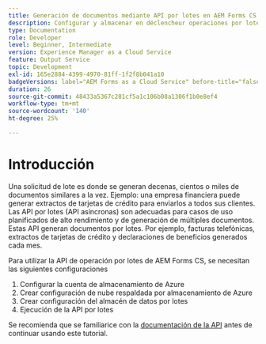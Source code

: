 ```yaml
---
title: Generación de documentos mediante API por lotes en AEM Forms CS
description: Configurar y almacenar en déclencheur operaciones por lotes para generar documentos.
type: Documentation
role: Developer
level: Beginner, Intermediate
version: Experience Manager as a Cloud Service
feature: Output Service
topic: Development
exl-id: 165e2884-4399-4970-81ff-1f2f8b041a10
badgeVersions: label="AEM Forms as a Cloud Service" before-title="false"
duration: 26
source-git-commit: 48433a5367c281cf5a1c106b08a1306f1b0e8ef4
workflow-type: tm+mt
source-wordcount: '140'
ht-degree: 25%

---
```


# Introducción

Una solicitud de lote es donde se generan decenas, cientos o miles de documentos similares a la vez. Ejemplo: una empresa financiera puede generar extractos de tarjetas de crédito para enviarlos a todos sus clientes.
Las API por lotes (API asíncronas) son adecuadas para casos de uso planificados de alto rendimiento y de generación de múltiples documentos. Estas API generan documentos por lotes. Por ejemplo, facturas telefónicas, extractos de tarjetas de crédito y declaraciones de beneficios generados cada mes.

Para utilizar la API de operación por lotes de AEM Forms CS, se necesitan las siguientes configuraciones

1. Configurar la cuenta de almacenamiento de Azure
1. Crear configuración de nube respaldada por almacenamiento de Azure
1. Crear configuración del almacén de datos por lotes
1. Ejecución de la API por lotes

Se recomienda que se familiarice con la [documentación de la API](https://experienceleague.adobe.com/docs/experience-manager-cloud-service/assets/batch-api.yaml?lang=es) antes de continuar usando este tutorial.
